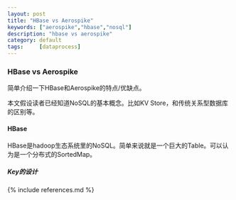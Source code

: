 ```yaml
---
layout: post
title: "HBase vs Aerospike"
keywords: ["aerospike","hbase","nosql"]
description: "hbase vs aerospike"
category: default
tags:     [dataprocess]
---
```


### HBase vs Aerospike

简单介绍一下HBase和Aerospike的特点/优缺点。

本文假设读者已经知道NoSQL的基本概念。比如KV Store，和传统关系型数据库的区别等。


#### HBase

HBase是hadoop生态系统里的NoSQL。简单来说就是一个巨大的Table。可以认为是一个分布式的SortedMap。

##### Key的设计



{% include references.md %}
